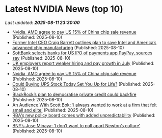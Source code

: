 # Latest NVIDIA News (top 10)
_Last updated: **2025-08-11 23:30:00**_

- [Nvidia, AMD agree to pay US 15% of China chip sale revenue](https://biztoc.com/x/02903bedde59f361) (Published: 2025-08-10)
- [Former Intel CEO Craig Barrett outlines plan to save Intel and America’s advanced chip manufacturing](https://biztoc.com/x/30e80af148e41d0d) (Published: 2025-08-10)
- [SoftBank selects banks for US IPO of payments app PayPay, sources say](https://biztoc.com/x/54830e007229fc18) (Published: 2025-08-10)
- [UK employers report weaker hiring and pay growth in July](https://biztoc.com/x/adfa8c48742db5ef) (Published: 2025-08-10)
- [Nvidia, AMD agree to pay US 15% of China chip sale revenue](https://fortune.com/2025/08/10/nvidia-amd-chips-h20-mi308-china-sales-revenue-trump-export-license/) (Published: 2025-08-10)
- [Could Buying UPS Stock Today Set You Up for Life?](https://biztoc.com/x/586b70aca9acf974) (Published: 2025-08-10)
- [BlackRock’s plan to democratise private credit could backfire](https://biztoc.com/x/a846174c8165c4a0) (Published: 2025-08-10)
- [An Audience With Scott Bok: ‘I always wanted to work at a firm that felt small and elite’](https://biztoc.com/x/dd59ac3160cb168a) (Published: 2025-08-10)
- [RBA's new policy board comes with added unpredictability](https://biztoc.com/x/3fe8758ebd114198) (Published: 2025-08-10)
- [BNY’s Jose Minaya: ‘I don’t want to pull apart Newton’s culture’](https://biztoc.com/x/5f4423f73cbaf438) (Published: 2025-08-10)
